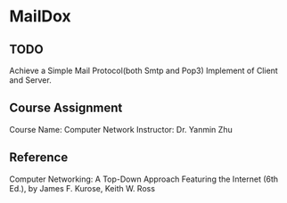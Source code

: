 # MailDox

## TODO
Achieve a Simple Mail Protocol(both Smtp and Pop3) Implement of Client and Server.

## Course Assignment
Course Name: Computer Network
Instructor: Dr. Yanmin Zhu

## Reference
Computer Networking: A Top-Down Approach Featuring the Internet (6th Ed.), by James F. Kurose, Keith W. Ross
